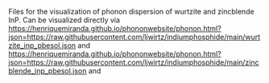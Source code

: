 Files for the visualization of phonon dispersion of wurtzite and zincblende InP. 
Can be visualized directly via
https://henriquemiranda.github.io/phononwebsite/phonon.html?json=https://raw.githubusercontent.com/ljwirtz/indiumphosphide/main/wurtzite_inp_pbesol.json
and
https://henriquemiranda.github.io/phononwebsite/phonon.html?json=https://raw.githubusercontent.com/ljwirtz/indiumphosphide/main/zincblende_inp_pbesol.json
and

